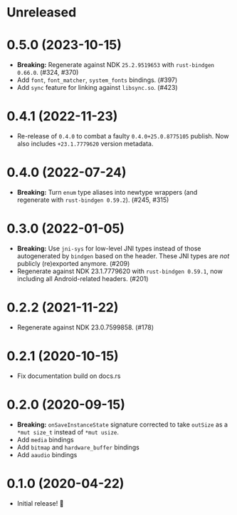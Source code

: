 # Unreleased

# 0.5.0 (2023-10-15)

- **Breaking:** Regenerate against NDK `25.2.9519653` with `rust-bindgen 0.66.0`. (#324, #370)
- Add `font`, `font_matcher`, `system_fonts` bindings. (#397)
- Add `sync` feature for linking against `libsync.so`. (#423)

# 0.4.1 (2022-11-23)

- Re-release of `0.4.0` to combat a faulty `0.4.0+25.0.8775105` publish. Now also includes `+23.1.7779620` version metadata.

# 0.4.0 (2022-07-24)

- **Breaking:** Turn `enum` type aliases into newtype wrappers (and regenerate with `rust-bindgen 0.59.2`). (#245, #315)

# 0.3.0 (2022-01-05)

- **Breaking:** Use `jni-sys` for low-level JNI types instead of those autogenerated by `bindgen` based on the header.
  These JNI types are _not_ publicly (re)exported anymore. (#209)
- Regenerate against NDK 23.1.7779620 with `rust-bindgen 0.59.1`, now including all Android-related headers. (#201)

# 0.2.2 (2021-11-22)

- Regenerate against NDK 23.0.7599858. (#178)

# 0.2.1 (2020-10-15)

- Fix documentation build on docs.rs

# 0.2.0 (2020-09-15)

- **Breaking:** `onSaveInstanceState` signature corrected to take `outSize` as a `*mut size_t` instead of `*mut usize`.
- Add `media` bindings
- Add `bitmap` and `hardware_buffer` bindings
- Add `aaudio` bindings

# 0.1.0 (2020-04-22)

- Initial release! 🎉
